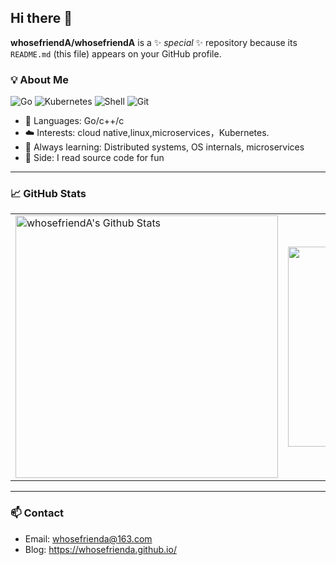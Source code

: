 ## Hi there 👋


**whosefriendA/whosefriendA** is a ✨ _special_ ✨ repository because its `README.md` (this file) appears on your GitHub profile.

### 💡 About Me
![Go](https://img.shields.io/badge/Go-00ADD8?style=flat-square&logo=go&logoColor=white)
![Kubernetes](https://img.shields.io/badge/Kubernetes-326CE5?style=flat-square&logo=kubernetes&logoColor=white)
![Shell](https://img.shields.io/badge/Shell-4EAA25?style=flat-square&logo=gnu-bash&logoColor=white)
![Git](https://img.shields.io/badge/Git-F05032?style=flat-square&logo=git&logoColor=white)


- 🔧 Languages: Go/c++/c
- ☁️ Interests: cloud native,linux,microservices，Kubernetes.
- 🧠 Always learning: Distributed systems, OS internals, microservices
- 📖 Side: I read source code for fun

---
### 📈 GitHub Stats

<table>
<tr>
  <td>
    <img src="https://github-readme-stats.sumanth-talluri.vercel.app/api?username=whosefriendA&show_icons=true&&hide_border=true" alt="whosefriendA's Github Stats" width="420" />
  </td>
  <td>
    <img src="https://github-readme-stats.vercel.app/api/top-langs/?username=whosefriendA&theme=dark&layout=compact" width="320" />
  </td>
</tr>
</table>




---
### 📫 Contact

- Email: whosefrienda@163.com
- Blog: https://whosefrienda.github.io/
